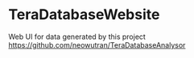 # TeraDatabaseWebsite
Web UI for data generated by this project https://github.com/neowutran/TeraDatabaseAnalysor
